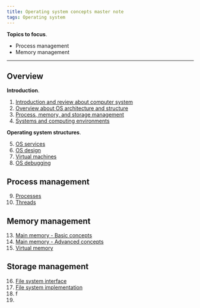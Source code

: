```yaml
---
title: Operating system concepts master note
tags: Operating system
---
```


**Topics to focus**.
* Process management
* Memory management

---

## Overview
**Introduction**.

1. [Introduction and review about computer system](https://hackmd.io/2PMcL6x2T42XV8NPkOwVIw?view)
2. [Overview about OS architecture and structure](https://hackmd.io/b1YeF5HTQOCtrTVC8HuMvQ?view)
3. [Process, memory, and storage management](https://hackmd.io/ejICBPeiSka45F_bWQ9bbQ?view)
4. [Systems and computing environments](https://hackmd.io/XAnILmktRRG7qrDcPN72Iw?view)

**Operating system structures**.

5. [OS services](https://hackmd.io/P_vwus-JQ6W4F7fU8JJdpQ?view)
6. [OS design](https://hackmd.io/F7eB-plmRVSgUKDq8EaTcw?view)
7. [Virtual machines](https://hackmd.io/flC7rg2SR7mIpkILqdEV3g?view)
8. [OS debugging](https://hackmd.io/u0WfeGQ-TuOBpgdA9d238A?view)

## Process management
9. [Processes](https://hackmd.io/uwQou2pVTvyriRNmKSh45A?view)
10. [Threads](https://hackmd.io/2ANOajPXTDCG8ymWv4SkUw?view)

## Memory management
13. [Main memory - Basic concepts](https://hackmd.io/GZmgSWk4QaaQqylI6B6jtQ?view)
14. [Main memory - Advanced concepts](https://hackmd.io/LpyW7iYaRKGom8zedu627w?view)
15. [Virtual memory](https://hackmd.io/JEDvr6AFSY2QxIJmeEfkeA?view)

## Storage management
16. [File system interface](https://hackmd.io/Sw7wXKkfQ2SHUhtrVjWOWA?view)
17. [File system implementation](https://hackmd.io/pY4gUxYJSReDKBtKX2Fk-g?view)
18. f
19. 